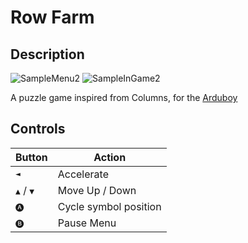 # Row Farm

## Description
![SampleMenu2](https://github.com/Glitsch3n/row-farm/assets/3816202/a5061680-b7e5-4660-8d71-3040a1de01bb)
![SampleInGame2](https://github.com/Glitsch3n/row-farm/assets/3816202/3857af23-edb8-4f2f-bdcc-3af44292f288)

A puzzle game inspired from Columns, for the [Arduboy](http://arduboy.com)

## Controls

|Button | Action|
|--- | ---|
|<kbd>◄</kbd> | Accelerate |
| <kbd>▲</kbd> / <kbd>▼</kbd>| Move Up / Down |
| <kbd>🅐</kbd> | Cycle symbol position  |
| <kbd>🅑</kbd> | Pause Menu  |
